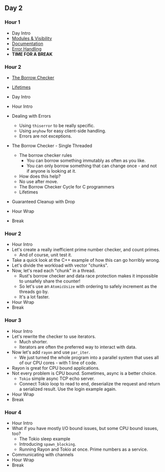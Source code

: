 ## Day 2

### Hour 1 

* Day Intro
* [Modules & Visibility](./hour1/modules.md)
* [Documentation](./hour1/documentation.md)
* [Error Handling](./hour1/errors.md)
* **TIME FOR A BREAK**

### Hour 2

* [The Borrow Checker](./hour2/borrow_checker.md)
* [Lifetimes](./hour2/lifetimes.md)

* Day Intro
* Hour Intro
* Dealing with Errors
    * Using `thiserror` to be really specific.
    * Using `anyhow` for easy client-side handling.
    * Errors are not exceptions.
* The Borrow Checker - Single Threaded
    * The borrow checker rules
        * You can borrow something immutably as often as you like.
        * You can only borrow something that can change once - and not if anyone is looking at it.
    * How does this help?
    * No use after move.
    * The Borrow Checker Cycle for C programmers
    * Lifetimes
* Guaranteed Cleanup with Drop
* Hour Wrap
* Break

### Hour 2

* Hour Intro
* Let's create a really inefficient prime number checker, and count primes.
    * And of course, unit test it.
* Take a quick look at the C++ example of how this can go horribly wrong.
* Let's divide the workload with vector "chunks".
* Now, let's read each "chunk" in a thread.
    * Rust's borrow checker and data race protection makes it impossible to unsafely share the counter!
    * So let's use an `AtomicUsize` with ordering to safely increment as the threads go by.
    * It's a lot faster.
* Hour Wrap
* Break

### Hour 3

* Hour Intro
* Let's rewrite the checker to use iterators.
    * Much shorter.
    * Iterators are often the preferred way to interact with data.
* Now let's add `rayon` and use `par_iter`.
    * We just turned the whole program into a parallel system that uses all of our CPU cores - with 1 line of code.
* Rayon is great for CPU bound applications.
* Not every problem is CPU bound. Sometimes, async is a better choice.
    * `Tokio` simple async TCP echo server.
    * Connect Tokio loop to read to end, deserialize the request and return a serialized result. Use the login example again.
* Hour Wrap
* Break

### Hour 4

* Hour Intro
* What if you have mostly I/O bound issues, but some CPU bound issues, too?
    * The Tokio sleep example
    * Introducing `spawn_blocking`.
    * Running Rayon and Tokio at once. Prime numbers as a service.
* Communicating with channels
* Hour Wrap
* Break